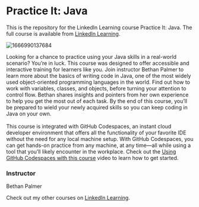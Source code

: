 # Practice It: Java 
This is the repository for the LinkedIn Learning course Practice It: Java. The full course is available from [LinkedIn Learning][lil-course-url].

![1666990137684](https://user-images.githubusercontent.com/25848438/200746910-2bf98861-d1a5-4046-a741-667e03daa3ec.jpeg)

Looking for a chance to practice using your Java skills in a real-world scenario? You’re in luck. This course was designed to offer accessible and interactive training for learners like you. Join instructor Bethan Palmer to learn more about the basics of writing code in Java, one of the most widely used object-oriented programming languages in the world. Find out how to work with variables, classes, and objects, before turning your attention to control flow. Bethan shares insights and pointers from her own experience to help you get the most out of each task. By the end of this course, you’ll be prepared to wield your newly acquired skills so you can keep coding in Java on your own.<br><br>This course is integrated with GitHub Codespaces, an instant cloud developer environment that offers all the functionality of your favorite IDE without the need for any local machine setup. With GitHub Codespaces, you can get hands-on practice from any machine, at any time—all while using a tool that you’ll likely encounter in the workplace. Check out the [Using GitHub Codespaces with this course][gcs-video-url] video to learn how to get started.

### Instructor

Bethan Palmer

Check out my other courses on [LinkedIn Learning](https://www.linkedin.com/learning/instructors/bethan-palmer?u=104).

[lil-course-url]: https://www.linkedin.com/learning/practice-it-java
[gcs-video-url]: https://www.linkedin.com/learning/practice-it-java/using-github-codespaces-with-this-course
